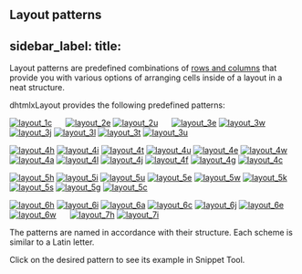 Layout patterns
---
sidebar_label: 
title: 
---          

Layout patterns are predefined combinations of [rows and columns](layout/layout_structure.md) that provide you with various options of arranging cells inside of a layout in a neat structure.

dhtmlxLayout provides the following predefined patterns:

<a href="https://snippet.dhtmlx.com/mzlodj28" target="_blank"><img src="layout/1c.png" style="margin: 0px 20px 0px 0px;" alt="layout_1c"/></a>
<a href="https://snippet.dhtmlx.com/1oqx20ve" target="_blank"><img src="layout/2e.png" alt="layout_2e"/></a>
<a href="https://snippet.dhtmlx.com/yr9mapji" target="_blank"><img src="layout/2u.png" style="margin: 0px 20px 0px 0px;" alt="layout_2u"/></a>
<a href="https://snippet.dhtmlx.com/v0w2p60c" target="_blank"><img src="layout/3e.png" alt="layout_3e"/></a>
<a href="https://snippet.dhtmlx.com/ag01de2d" target="_blank"><img src="layout/3w.png" alt="layout_3w"/></a>
<a href="https://snippet.dhtmlx.com/p0fllgaa" target="_blank"><img src="layout/3j.png" alt="layout_3j"/></a> 
<a href="https://snippet.dhtmlx.com/bozlxz69" target="_blank"><img src="layout/3l.png" alt="layout_3l"/></a> 
<a href="https://snippet.dhtmlx.com/jnq5cnc7" target="_blank"><img src="layout/3t.png" alt="layout_3t"/></a> 
<a href="https://snippet.dhtmlx.com/678w7hgb" target="_blank"><img src="layout/3u.png" alt="layout_3u"/></a>

<a href="https://snippet.dhtmlx.com/5ekykk2n" target="_blank"><img src="layout/4h.png" alt="layout_4h"/></a>
<a href="https://snippet.dhtmlx.com/1c9yzjeu" target="_blank"><img src="layout/4i.png" alt="layout_4i"/></a>
<a href="https://snippet.dhtmlx.com/4v52yj8w" target="_blank"><img src="layout/4t.png" alt="layout_4t"/></a>
<a href="https://snippet.dhtmlx.com/2s9pdfhv" target="_blank"><img src="layout/4u.png" alt="layout_4u"/></a>
<a href="https://snippet.dhtmlx.com/m6nlb0bf" target="_blank"><img src="layout/4e.png" alt="layout_4e"/></a>
<a href="https://snippet.dhtmlx.com/uwb6hql7" target="_blank"><img src="layout/4w.png" alt="layout_4w"/></a>
<a href="https://snippet.dhtmlx.com/gjr6j6ud" target="_blank"><img src="layout/4a.png" alt="layout_4a"/></a>
<a href="https://snippet.dhtmlx.com/1nqgjnqy" target="_blank"><img src="layout/4l.png" alt="layout_4l"/></a>
<a href="https://snippet.dhtmlx.com/8km3g1k2" target="_blank"><img src="layout/4j.png" alt="layout_4j"/></a>
<a href="https://snippet.dhtmlx.com/l4q0cth9" target="_blank"><img src="layout/4f.png" alt="layout_4f"/></a>
<a href="https://snippet.dhtmlx.com/mwrfozsu" target="_blank"><img src="layout/4g.png" alt="layout_4g"/></a>
<a href="https://snippet.dhtmlx.com/ww1qk9u7" target="_blank"><img src="layout/4c.png" alt="layout_4c"/></a>

<a href="https://snippet.dhtmlx.com/xr6jv9kk" target="_blank"><img src="layout/5h.png" alt="layout_5h"/></a>
<a href="https://snippet.dhtmlx.com/873bxvak" target="_blank"><img src="layout/5i.png" alt="layout_5i"/></a>
<a href="https://snippet.dhtmlx.com/khbg58k4" target="_blank"><img src="layout/5u.png" alt="layout_5u"/></a>
<a href="https://snippet.dhtmlx.com/wnn4xfu4" target="_blank"><img src="layout/5e.png" alt="layout_5e"/></a>
<a href="https://snippet.dhtmlx.com/jo5z28kr" target="_blank"><img src="layout/5w.png" alt="layout_5w"/></a>
<a href="https://snippet.dhtmlx.com/v81rvnep" target="_blank"><img src="layout/5k.png" alt="layout_5k"/></a>
<a href="https://snippet.dhtmlx.com/udo1jwmw" target="_blank"><img src="layout/5s.png" alt="layout_5s"/></a>
<a href="https://snippet.dhtmlx.com/v8zw7jzr" target="_blank"><img src="layout/5g.png" alt="layout_5g"/></a>
<a href="https://snippet.dhtmlx.com/rkpj3k4h" target="_blank"><img src="layout/5c.png" alt="layout_5c"/></a>

<a href="https://snippet.dhtmlx.com/h5tyr7rg" target="_blank"><img src="layout/6h.png" alt="layout_6h"/></a>
<a href="https://snippet.dhtmlx.com/rm91yjr2" target="_blank"><img src="layout/6i.png" alt="layout_6i"/></a>
<a href="https://snippet.dhtmlx.com/oa22ekke" target="_blank"><img src="layout/6a.png" alt="layout_6a"/></a>
<a href="https://snippet.dhtmlx.com/kg0y8kd9" target="_blank"><img src="layout/6c.png" alt="layout_6c"/></a>
<a href="https://snippet.dhtmlx.com/8tv6z5vj" target="_blank"><img src="layout/6j.png" alt="layout_6j"/></a>
<a href="https://snippet.dhtmlx.com/j83yu9ry" target="_blank"><img src="layout/6e.png" alt="layout_6e"/></a>
<a href="https://snippet.dhtmlx.com/4yblvm3a" target="_blank"><img src="layout/6w.png" style="margin: 0px 20px 0px 0px;" alt="layout_6w"/></a>
<a href="https://snippet.dhtmlx.com/tgw8jcn1" target="_blank"><img src="layout/7h.png" alt="layout_7h"/></a>
<a href="https://snippet.dhtmlx.com/4zxdx6hy" target="_blank"><img src="layout/7i.png" alt="layout_7i"/></a>

The patterns are named in accordance with their structure. Each scheme is similar to a Latin letter.

Click on the desired pattern to see its example in Snippet Tool. 